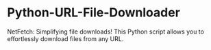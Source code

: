 # Python-URL-File-Downloader
NetFetch: Simplifying file downloads! This Python script allows you to effortlessly download files from any URL. 
